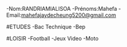 -Nom:RANDRIAMIALISOA
-Prénoms:Mahefa
-Email:mahefajaydecheung5200@gmail.com

#ETUDES
-Bac Technique
-Bep

#LOISIR 
-Football
-Jeux Video
-Moto